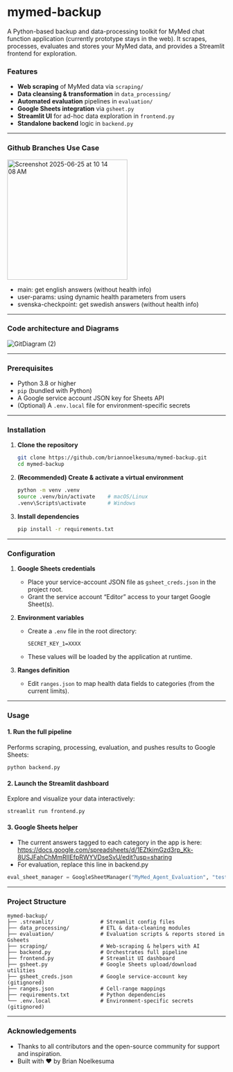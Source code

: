 # mymed-backup

A Python-based backup and data-processing toolkit for MyMed chat function application (currently prototype stays in the web).
It scrapes, processes, evaluates and stores your MyMed data, and provides a Streamlit frontend for exploration.

### Features

- **Web scraping** of MyMed data via `scraping/`  
- **Data cleansing & transformation** in `data_processing/`  
- **Automated evaluation** pipelines in `evaluation/`  
- **Google Sheets integration** via `gsheet.py`  
- **Streamlit UI** for ad-hoc data exploration in `frontend.py`  
- **Standalone backend** logic in `backend.py`  

---

### Github Branches Use Case
<img width="277" alt="Screenshot 2025-06-25 at 10 14 08 AM" src="https://github.com/user-attachments/assets/661cc64d-78c6-4f1b-8635-c2d6e6d3a955" />

- main: get english answers (without health info)
- user-params: using dynamic health parameters from users
- svenska-checkpoint: get swedish answers (without health info)

---

### Code architecture and Diagrams

![GitDiagram (2)](https://github.com/user-attachments/assets/1345e5ca-0794-493a-a808-3f8b8e9647c8)

---

### Prerequisites

- Python 3.8 or higher  
- `pip` (bundled with Python)  
- A Google service account JSON key for Sheets API  
- (Optional) A `.env.local` file for environment-specific secrets  

---

### Installation

1. **Clone the repository**  
   ```bash
   git clone https://github.com/briannoelkesuma/mymed-backup.git
   cd mymed-backup
   ```

2. **(Recommended) Create & activate a virtual environment**  
   ```bash
   python -m venv .venv
   source .venv/bin/activate    # macOS/Linux
   .venv\Scripts\activate       # Windows
   ```

3. **Install dependencies**  
   ```bash
   pip install -r requirements.txt
   ```

---

### Configuration

1. **Google Sheets credentials**  
   - Place your service-account JSON file as `gsheet_creds.json` in the project root.  
   - Grant the service account “Editor” access to your target Google Sheet(s).

2. **Environment variables**  
   - Create a `.env` file in the root directory:  
     ```dotenv
     SECRET_KEY_1=XXXX
     ```
   - These values will be loaded by the application at runtime.

3. **Ranges definition**  
   - Edit `ranges.json` to map health data fields to categories (from the current limits).

---

### Usage

#### 1. Run the full pipeline  
Performs scraping, processing, evaluation, and pushes results to Google Sheets:
```bash
python backend.py
```

#### 2. Launch the Streamlit dashboard  
Explore and visualize your data interactively:
```bash
streamlit run frontend.py
```

#### 3. Google Sheets helper  
- The current answers tagged to each category in the app is here: https://docs.google.com/spreadsheets/d/1EZtkimGzd3rp_Kk-8USJFahChMmRIIEfpRWYVDseSvU/edit?usp=sharing
- For evaluation, replace this line in backend.py
```python
eval_sheet_manager = GoogleSheetManager("MyMed_Agent_Evaluation", "testing (R3)") // ("first parameter workbook name", "second parameter worksheet name")
```

---

### Project Structure

```
mymed-backup/
├── .streamlit/               # Streamlit config files
├── data_processing/          # ETL & data-cleaning modules
├── evaluation/               # Evaluation scripts & reports stored in Gsheets
├── scraping/                 # Web-scraping & helpers with AI
├── backend.py                # Orchestrates full pipeline
├── frontend.py               # Streamlit UI dashboard
├── gsheet.py                 # Google Sheets upload/download utilities
├── gsheet_creds.json         # Google service-account key (gitignored)
├── ranges.json               # Cell-range mappings
├── requirements.txt          # Python dependencies
└── .env.local                # Environment-specific secrets (gitignored)
```

---

### Acknowledgements

- Thanks to all contributors and the open-source community for support and inspiration.  
- Built with ❤️ by Brian Noelkesuma  
